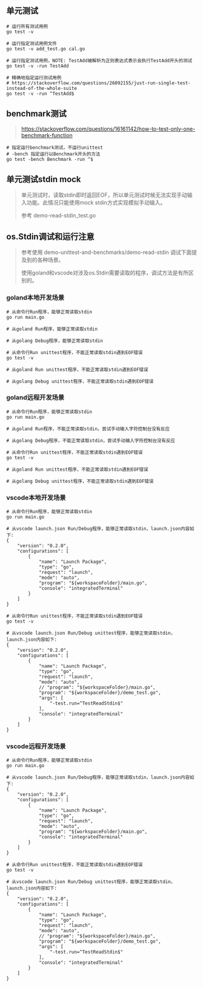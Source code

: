 ## 单元测试

```
# 运行所有测试用例
go test -v

# 运行指定测试用例文件
go test -v add_test.go cal.go

# 运行指定测试用例，NOTE: TestAdd被解析为正则表达式表示会执行TestAdd开头的测试
go test -v -run TestAdd

# 精确地指定运行测试用例
# https://stackoverflow.com/questions/26092155/just-run-single-test-instead-of-the-whole-suite
go test -v -run ^TestAdd$

```

## benchmark测试

> https://stackoverflow.com/questions/16161142/how-to-test-only-one-benchmark-function

```
# 指定运行benchmark测试，不运行unittest
# -bench 指定运行以Benchmark开头的方法
go test -bench Benchmark -run ^$
```



## 单元测试stdin mock

> 单元测试时，读取stdin即时返回EOF，所以单元测试时候无法实现手动输入功能。此情况只能使用mock stdin方式实现模拟手动输入。
>
> 参考 demo-read-stdin_test.go



## os.Stdin调试和运行注意

> 参考使用 demo-unittest-and-benchmarks/demo-read-stdin 调试下面提及到的各种场景。
>
> 使用goland和vscode对涉及os.Stdin需要读取的程序，调试方法是有所区别的。



### goland本地开发场景

```shell
# 从命令行Run程序，能够正常读取stdin
go run main.go

# 从goland Run程序，能够正常读取stdin

# 从golang Debug程序，能够正常读取stdin

# 从命令行Run unittest程序，不能正常读取stdin遇到EOF错误
go test -v

# 从goland Run unittest程序，不能正常读取stdin遇到EOF错误

# 从golang Debug unittest程序，不能正常读取stdin遇到EOF错误
```



### goland远程开发场景

```shell
# 从命令行Run程序，能够正常读取stdin
go run main.go

# 从goland Run程序，不能正常读取stdin，尝试手动输入字符控制台没有反应

# 从golang Debug程序，不能正常读取stdin，尝试手动输入字符控制台没有反应

# 从命令行Run unittest程序，不能正常读取stdin遇到EOF错误
go test -v

# 从goland Run unittest程序，不能正常读取stdin遇到EOF错误

# 从golang Debug unittest程序，不能正常读取stdin遇到EOF错误
```



### vscode本地开发场景

```shell
# 从命令行Run程序，能够正常读取stdin
go run main.go

# 从vscode launch.json Run/Debug程序，能够正常读取stdin，launch.json内容如下:
{
    "version": "0.2.0",
    "configurations": [
        {
            "name": "Launch Package",
            "type": "go",
            "request": "launch",
            "mode": "auto",
            "program": "${workspaceFolder}/main.go",
            "console": "integratedTerminal"
        }
    ]
}

# 从命令行Run unittest程序，不能正常读取stdin遇到EOF错误
go test -v

# 从vscode launch.json Run/Debug unittest程序，能够正常读取stdin，launch.json内容如下:
{
    "version": "0.2.0",
    "configurations": [
        {
            "name": "Launch Package",
            "type": "go",
            "request": "launch",
            "mode": "auto",
            // "program": "${workspaceFolder}/main.go",
            "program": "${workspaceFolder}/demo_test.go",
            "args": [
                "-test.run=^TestReadStdin$"
            ],
            "console": "integratedTerminal"
        }
    ]
}
```



### vscode远程开发场景

```shell
# 从命令行Run程序，能够正常读取stdin
go run main.go

# 从vscode launch.json Run/Debug程序，能够正常读取stdin，launch.json内容如下:
{
    "version": "0.2.0",
    "configurations": [
        {
            "name": "Launch Package",
            "type": "go",
            "request": "launch",
            "mode": "auto",
            "program": "${workspaceFolder}/main.go",
            "console": "integratedTerminal"
        }
    ]
}

# 从命令行Run unittest程序，不能正常读取stdin遇到EOF错误
go test -v

# 从vscode launch.json Run/Debug unittest程序，能够正常读取stdin，launch.json内容如下:
{
    "version": "0.2.0",
    "configurations": [
        {
            "name": "Launch Package",
            "type": "go",
            "request": "launch",
            "mode": "auto",
            // "program": "${workspaceFolder}/main.go",
            "program": "${workspaceFolder}/demo_test.go",
            "args": [
                "-test.run=^TestReadStdin$"
            ],
            "console": "integratedTerminal"
        }
    ]
}
```


